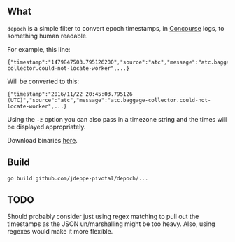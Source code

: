## What

`depoch` is a simple filter to convert epoch timestamps, in [Concourse](http://concourse.ci) logs, to something human readable.

For example, this line:

```
{"timestamp":"1479847503.795126200","source":"atc","message":"atc.baggage-collector.could-not-locate-worker",...}
```

Will be converted to this:

```
{"timestamp":"2016/11/22 20:45:03.795126 (UTC)","source":"atc","message":"atc.baggage-collector.could-not-locate-worker",...}
```

Using the `-z` option you can also pass in a timezone string and the times will be displayed appropriately.

Download binaries [here](https://github.com/jdeppe-pivotal/depoch/releases).

## Build

`go build github.com/jdeppe-pivotal/depoch/...`

## TODO

Should probably consider just using regex matching to pull out the timestamps as
the JSON un/marshalling might be too heavy. Also, using regexes would make it
more flexible.
